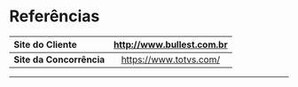 # Referências 

Site do Cliente | http://www.bullest.com.br
:--------- | :------:
**Site da Concorrência** | https://www.totvs.com/
** **